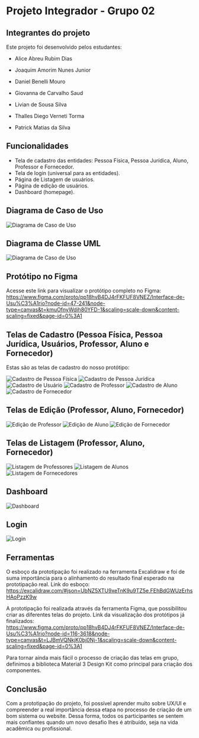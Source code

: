 
# Projeto Integrador - Grupo 02




 
## Integrantes do projeto

Este projeto foi desenvolvido pelos estudantes:

- Alice Abreu Rubim Dias

- Joaquim Amorim Nunes Junior

- Daniel Benelli Mouro

- Giovanna de Carvalho Saud

- Livian de Sousa Silva

- Thalles Diego Verneti Torma

- Patrick Matias da Silva
## Funcionalidades

- Tela de cadastro das entidades: Pessoa Física, Pessoa Jurídica, Aluno, Professor e Fornecedor.
- Tela de login (universal para as entidades).
- Página de Listagem de usuários.
- Página de edição de usuários.
- Dashboard (homepage).

## Diagrama de Caso de Uso
<img src="assets/img/casouso.jpg" alt="Diagrama de Caso de Uso">

## Diagrama de Classe UML
<img src="assets/img/classeuml.png" alt="Diagrama de Caso de Uso">

## Protótipo no Figma
Acesse este link para visualizar o protótipo completo no Figma: https://www.figma.com/proto/pp18hvB4DJ4rFKFUF8VNEZ/Interface-de-Usu%C3%A1rio?node-id=47-241&node-type=canvas&t=kmuOfnyWdih80YFD-1&scaling=scale-down&content-scaling=fixed&page-id=0%3A1

## Telas de Cadastro (Pessoa Física, Pessoa Jurídica, Usuários, Professor, Aluno e Fornecedor)
Estas são as telas de cadastro do nosso protótipo:

<img src="assets/img/cadastropf.png" alt="Cadastro de Pessoa Física">

<img src="assets/img/cadastropj.png" alt="Cadastro de Pessoa Jurídica">

<img src="assets/img/cadastrouser.png" alt="Cadastro de Usuário">

<img src="assets/img/cadastroprof.png" alt="Cadastro de Professor">

<img src="assets/img/cadastroaluno.png" alt="Cadastro de Aluno">

<img src="assets/img/cadastrofornecedor.png" alt="Cadastro de Fornecedor">

## Telas de Edição (Professor, Aluno, Fornecedor)

<img src="assets/img/editprof.png" alt="Edição de Professor">

<img src="assets/img/editaluno.png" alt="Edição de Aluno">

<img src="assets/img/editfornecedor.png" alt="Edição de Fornecedor">

## Telas de Listagem (Professor, Aluno, Fornecedor)

<img src="assets/img/listprof.png" alt="Listagem de Professores">

<img src="assets/img/listalunos.png" alt="Listagem de Alunos">

<img src="assets/img/listfornecedor.png" alt="Listagem de Fornecedores">

## Dashboard
<img src="assets/img/dashboard.png" alt="Dashboard">

## Login
<img src="assets/img/login.png" alt="Login">

## Ferramentas

O esboço da prototipação foi realizado na ferramenta Excalidraw e foi de suma importância para o alinhamento do resultado final esperado na prototipação real.
Link do esboço: https://excalidraw.com/#json=UbNZ5XTU9xeTnK9u9TZ5e,FEhBdGWUzErhsHAoPzzK9w

A prototipação foi realizada através da ferramenta Figma, que possibilitou criar as diferentes telas do projeto.
Link da visualização dos protótipos já finalizados: https://www.figma.com/proto/pp18hvB4DJ4rFKFUF8VNEZ/Interface-de-Usu%C3%A1rio?node-id=116-3618&node-type=canvas&t=LJBmVQNkjK0bj0Nj-1&scaling=scale-down&content-scaling=fixed&page-id=0%3A1

Para tornar ainda mais fácil o processo de criação das telas em grupo, definimos a biblioteca Material 3 Design Kit como principal para criação dos componentes.

## Conclusão

Com a prototipação do projeto, foi possível aprender muito sobre UX/UI e compreender a real importância dessa etapa no processo de criação de um bom sistema ou website. Dessa forma, todos os participantes se sentem mais confiantes quando um novo desafio lhes é atribuído, seja na vida acadêmica ou profissional.
